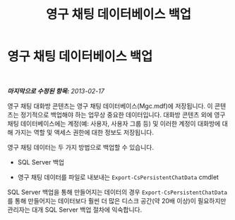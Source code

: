 ﻿---
title: 영구 채팅 데이터베이스 백업
TOCTitle: 영구 채팅 데이터베이스 백업
ms:assetid: b99ebdc0-a025-44d7-9d74-37a7365f330d
ms:mtpsurl: https://technet.microsoft.com/ko-kr/library/JJ945646(v=OCS.15)
ms:contentKeyID: 52056929
ms.date: 08/10/2015
mtps_version: v=OCS.15
ms.translationtype: HT
---

# 영구 채팅 데이터베이스 백업

 

_**마지막으로 수정된 항목:** 2013-02-17_

영구 채팅 대화방 콘텐츠는 영구 채팅 데이터베이스(Mgc.mdf)에 저장됩니다. 이 콘텐츠는 정기적으로 백업해야 하는 업무상 중요한 데이터입니다. 대화방 콘텐츠 외에 영구 채팅 데이터베이스에는 계정(예: 사용자, 사용자 그룹 등) 및 이러한 계정이 대화방에 대해 가지는 역할 및 액세스 권한에 대한 정보도 저장됩니다.

영구 채팅 데이터는 두 가지 방법으로 백업할 수 있습니다.

  - SQL Server 백업

  - 영구 채팅 데이터를 파일로 내보내는 `Export-CsPersistentChatData` cmdlet

SQL Server 백업을 통해 만들어지는 데이터의 경우 `Export-CsPersistentChatData`를 통해 만들어지는 데이터보다 훨씬 더 많은 디스크 공간(약 20배 이상)이 필요하지만 관리자는 대개 SQL Server 백업 절차에 익숙합니다.

